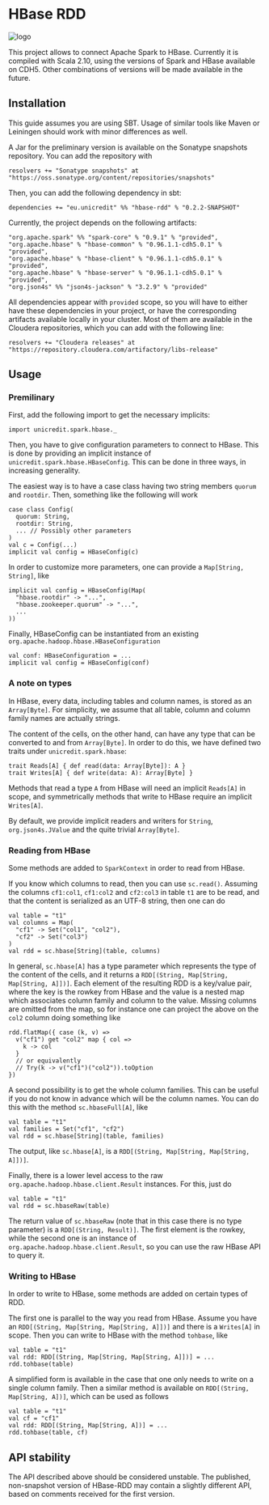 HBase RDD
=========

![logo](https://raw.githubusercontent.com/unicredit/hbase-rdd/master/docs/logo.png)

This project allows to connect Apache Spark to HBase. Currently it is compiled with Scala 2.10, using the versions of Spark and HBase available on CDH5. Other combinations of versions will be made available in the future.

Installation
------------

This guide assumes you are using SBT. Usage of similar tools like Maven or Leiningen should work with minor differences as well.

A Jar for the preliminary version is available on the Sonatype snapshots repository. You can add the repository with

    resolvers += "Sonatype snapshots" at "https://oss.sonatype.org/content/repositories/snapshots"

Then, you can add the following dependency in sbt:

    dependencies += "eu.unicredit" %% "hbase-rdd" % "0.2.2-SNAPSHOT"

Currently, the project depends on the following artifacts:

    "org.apache.spark" %% "spark-core" % "0.9.1" % "provided",
    "org.apache.hbase" % "hbase-common" % "0.96.1.1-cdh5.0.1" % "provided",
    "org.apache.hbase" % "hbase-client" % "0.96.1.1-cdh5.0.1" % "provided",
    "org.apache.hbase" % "hbase-server" % "0.96.1.1-cdh5.0.1" % "provided",
    "org.json4s" %% "json4s-jackson" % "3.2.9" % "provided"

All dependencies appear with `provided` scope, so you will have to either have these dependencies in your project, or have the corresponding artifacts available locally in your cluster. Most of them are available in the Cloudera repositories, which you can add with the following line:

    resolvers += "Cloudera releases" at "https://repository.cloudera.com/artifactory/libs-release"

Usage
-----

### Premilinary

First, add the following import to get the necessary implicits:

    import unicredit.spark.hbase._

Then, you have to give configuration parameters to connect to HBase. This is done by providing an implicit instance of `unicredit.spark.hbase.HBaseConfig`. This can be done in three ways, in increasing generality.

The easiest way is to have a case class having two string members `quorum` and `rootdir`. Then, something like the following will work

    case class Config(
      quorum: String,
      rootdir: String,
      ... // Possibly other parameters
    )
    val c = Config(...)
    implicit val config = HBaseConfig(c)

In order to customize more parameters, one can provide a `Map[String, String]`, like

    implicit val config = HBaseConfig(Map(
      "hbase.rootdir" -> "...",
      "hbase.zookeeper.quorum" -> "...",
      ...
    ))

Finally, HBaseConfig can be instantiated from an existing `org.apache.hadoop.hbase.HBaseConfiguration`

    val conf: HBaseConfiguration = ...
    implicit val config = HBaseConfig(conf)

### A note on types

In HBase, every data, including tables and column names, is stored as an `Array[Byte]`. For simplicity, we assume that all table, column and column family names are actually strings.

The content of the cells, on the other hand, can have any type that can be converted to and from `Array[Byte]`. In order to do this, we have defined two traits under `unicredit.spark.hbase`:

    trait Reads[A] { def read(data: Array[Byte]): A }
    trait Writes[A] { def write(data: A): Array[Byte] }

Methods that read a type `A` from HBase will need an implicit `Reads[A]` in scope, and symmetrically methods that write to HBase require an implicit `Writes[A]`.

By default, we provide implicit readers and writers for `String`, `org.json4s.JValue` and the quite trivial `Array[Byte]`.

### Reading from HBase

Some methods are added to `SparkContext` in order to read from HBase.

If you know which columns to read, then you can use `sc.read()`. Assuming the columns `cf1:col1`, `cf1:col2` and `cf2:col3` in table `t1` are to be read, and that the content is serialized as an UTF-8 string, then one can do

    val table = "t1"
    val columns = Map(
      "cf1" -> Set("col1", "col2"),
      "cf2" -> Set("col3")
    )
    val rdd = sc.hbase[String](table, columns)

In general, `sc.hbase[A]` has a type parameter which represents the type of the content of the cells, and it returns a `RDD[(String, Map[String, Map[String, A]])]`. Each element of the resulting RDD is a key/value pair, where the key is the rowkey from HBase and the value is a nested map which associates column family and column to the value. Missing columns are omitted from the map, so for instance one can project the above on the `col2` column doing something like

    rdd.flatMap({ case (k, v) =>
      v("cf1") get "col2" map { col =>
        k -> col
      }
      // or equivalently
      // Try(k -> v("cf1")("col2")).toOption
    })

A second possibility is to get the whole column families. This can be useful if you do not know in advance which will be the column names. You can do this with the method `sc.hbaseFull[A]`, like

    val table = "t1"
    val families = Set("cf1", "cf2")
    val rdd = sc.hbase[String](table, families)

The output, like `sc.hbase[A]`, is a `RDD[(String, Map[String, Map[String, A]])]`.

Finally, there is a lower level access to the raw `org.apache.hadoop.hbase.client.Result` instances. For this, just do

    val table = "t1"
    val rdd = sc.hbaseRaw(table)

The return value of `sc.hbaseRaw` (note that in this case there is no type parameter) is a `RDD[(String, Result)]`. The first element is the rowkey, while the second one is an instance of `org.apache.hadoop.hbase.client.Result`, so you can use the raw HBase API to query it.


### Writing to HBase

In order to write to HBase, some methods are added on certain types of RDD.

The first one is parallel to the way you read from HBase. Assume you have an `RDD[(String, Map[String, Map[String, A]])]` and there is a `Writes[A]` in scope. Then you can write to HBase with the method `tohbase`, like

    val table = "t1"
    val rdd: RDD[(String, Map[String, Map[String, A]])] = ...
    rdd.tohbase(table)

A simplified form is available in the case that one only needs to write on a single column family. Then a similar method is available on `RDD[(String, Map[String, A])]`, which can be used as follows

    val table = "t1"
    val cf = "cf1"
    val rdd: RDD[(String, Map[String, A])] = ...
    rdd.tohbase(table, cf)

API stability
-------------

The API described above should be considered unstable. The published, non-snapshot version of HBase-RDD may contain a slightly different API, based on comments received for the first version.